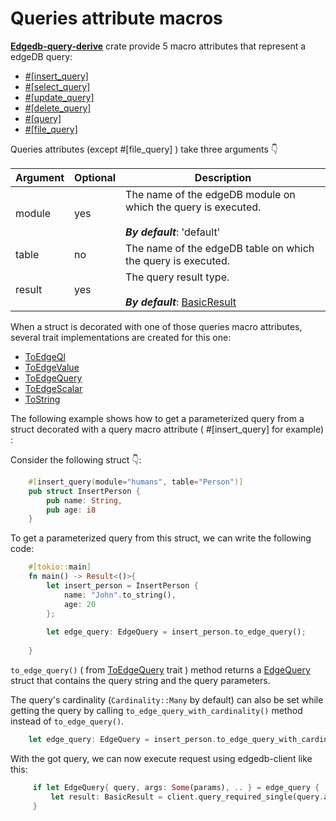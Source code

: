 # Queries attribute macros

[**Edgedb-query-derive**](https://github.com/imagineDevit/edgedb) crate provide 5 macro attributes that represent a edgeDB query:

- [#[insert_query]](./insert-query.md)
- [#[select_query]](./select-query.md)
- [#[update_query]](./update-query.md)
- [#[delete_query]](./delete-query.md)
- [#[query]](./query.md)
- [#[file_query]](./file-query.md)

Queries attributes (except #[file_query] ) take three arguments 👇

| Argument | Optional | Description                                                                                                                                                  |
|----------|----------|--------------------------------------------------------------------------------------------------------------------------------------------------------------|
| module   | yes      | The name of the edgeDB module on which the query is executed.<br> <br/> _**By default**_: 'default'                                                          |
| table    | no       | The name of the edgeDB table on which the query is executed.<br>                                                                                             |
| result   | yes      | The query result type.<br> <br/>_**By default**_: [BasicResult](https://docs.rs/edgedb-query/0.2.2/edgedb_query/models/query_result/struct.BasicResult.html) | 

When a struct is decorated with one of those queries macro attributes, several trait implementations are created for this one:

 - [ToEdgeQl](https://docs.rs/edgedb-query/0.2.2/edgedb_query/trait.ToEdgeQl.html)
 - [ToEdgeValue](https://docs.rs/edgedb-query/0.2.2/edgedb_query/trait.ToEdgeValue.html)
 - [ToEdgeQuery](https://docs.rs/edgedb-query/0.2.2/edgedb_query/models/edge_query/trait.ToEdgeQuery.html)
 - [ToEdgeScalar](https://docs.rs/edgedb-query/0.2.2/edgedb_query/trait.ToEdgeScalar.html)
 - [ToString]()


The following example shows how to get a parameterized query from a struct decorated with a query macro attribute ( #[insert_query] for example) :


Consider the following struct 👇:

```rust
    #[insert_query(module="humans", table="Person")]
    pub struct InsertPerson {
        pub name: String,
        pub age: i8
    }
```

To get a parameterized query from this struct, we can write the following code:

```rust
    #[tokio::main]
    fn main() -> Result<()>{
        let insert_person = InsertPerson {
            name: "John".to_string(),
            age: 20
        };
        
        let edge_query: EdgeQuery = insert_person.to_edge_query();
    
    }

```

`to_edge_query()` ( from [ToEdgeQuery](https://docs.rs/edgedb-query/0.2.2/edgedb_query/models/edge_query/trait.ToEdgeQuery.html) trait ) method returns a [EdgeQuery](https://docs.rs/edgedb-query/0.2.2/edgedb_query/models/edge_query/struct.EdgeQuery.html) struct that contains the query string and the query parameters.

The query's cardinality (`Cardinality::Many` by default) can also be set while getting the query by calling `to_edge_query_with_cardinality()` method instead of `to_edge_query()`.

```rust
    let edge_query: EdgeQuery = insert_person.to_edge_query_with_cardinality(Cardinality::One);
```

With the got query, we can now execute request using edgedb-client like this:

```rust
     if let EdgeQuery{ query, args: Some(params), .. } = edge_query {
         let result: BasicResult = client.query_required_single(query.as_str(), params).await?;
     }
```
